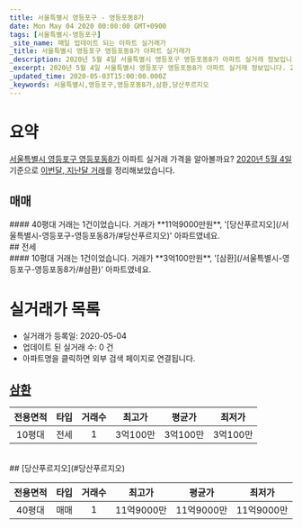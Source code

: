 ```yaml
---
title: 서울특별시 영등포구 - 영등포동8가
date: Mon May 04 2020 00:00:00 GMT+0900
tags: [서울특별시-영등포구]
_site_name: 매일 업데이트 되는 아파트 실거래가
_title: 서울특별시 영등포구 영등포동8가 아파트 실거래가
_description: 2020년 5월 4일 서울특별시 영등포구 영등포동8가 아파트 실거래 정보입니다. 2건 아파트 정보가 있습니다.
_excerpt: 2020년 5월 4일 서울특별시 영등포구 영등포동8가 아파트 실거래 정보입니다. 2건 아파트 정보가 있습니다.
_updated_time: 2020-05-03T15:00:00.000Z
_keywords: 서울특별시,영등포구,영등포동8가,삼환,당산푸르지오
---
```





# 요약
<ins>서울특별시 영등포구 영등포동8가</ins> 아파트 실거래 가격을 알아볼까요? <ins>2020년 5월 4일</ins> 기준으로 <ins>이번달, 지난달 거래</ins>를 정리해보았습니다.

## 매매
<div class="container">
<div class="twelve columns" markdown="1">
#### 40평대
거래는 1건이었습니다. 거래가 **11억9000만원**, '[당산푸르지오](/서울특별시-영등포구-영등포동8가/#당산푸르지오)' 아파트였네요.
</div>
</div>
## 전세
<div class="container">
<div class="twelve columns" markdown="1">
#### 10평대
거래는 1건이었습니다. 거래가 **3억100만원**, '[삼환](/서울특별시-영등포구-영등포동8가/#삼환)' 아파트였네요.
</div>
</div>



# 실거래가 목록
- 실거래가 등록일: 2020-05-04
- 업데이트 된 실거래 수: 0 건
- 아파트명을 클릭하면 외부 검색 페이지로 연결됩니다.

## [삼환](#삼환)

|전용면적|타입|거래수|최고가|평균가|최저가|
|:---:|:---:|:---:|:---:|:---:|:---:|
|10평대|<span class="deal-type-2">전세</span>|1|3억100만|3억100만|3억100만|

<br/>
## [당산푸르지오](#당산푸르지오)

|전용면적|타입|거래수|최고가|평균가|최저가|
|:---:|:---:|:---:|:---:|:---:|:---:|
|40평대|<span class="deal-type-1">매매</span>|1|11억9000만|11억9000만|11억9000만|

<br/>



